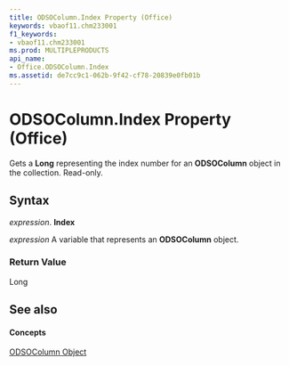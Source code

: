 ```yaml
---
title: ODSOColumn.Index Property (Office)
keywords: vbaof11.chm233001
f1_keywords:
- vbaof11.chm233001
ms.prod: MULTIPLEPRODUCTS
api_name:
- Office.ODSOColumn.Index
ms.assetid: de7cc9c1-062b-9f42-cf78-20839e0fb01b
---
```



# ODSOColumn.Index Property (Office)

Gets a  **Long** representing the index number for an **ODSOColumn** object in the collection. Read-only.


## Syntax

 _expression_. **Index**

 _expression_ A variable that represents an **ODSOColumn** object.


### Return Value

Long


## See also


#### Concepts


[ODSOColumn Object](odsocolumn-object-office.md)

